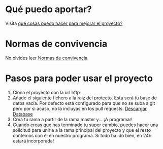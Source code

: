 # Qué puedo aportar?  
Visita [qué cosas puedo hacer para mejorar el proyecto?](Funciones.md)  
# Normas de convivencia  
No olvides leer [Normas de convivencia](Convivencia.md)
# Pasos para poder usar el proyecto
1. Clona el proyecto con la url http  
3. Añade el siguiente fichero a la raiz del protecto. Esta será tu base de datos vacía. Por defecto está configurado para que no se suba a git pero por si acaso, no la incluyas en los pull requests. [Descargar Database]([./Database](https://github.com/AlbertoMK/FinancialTools/raw/master/Documentos/Database))  
4. Crea tu rama a partir de la rama master y... ¡A programar!  
5. Cuando creas que has terminado tu super cambio, puedes hacer una solicitud para unirla a la rama principal del proyecto y que el resto contemos con él en nuestro programa. Si todo ha ido bien, en 24h estará incorporada!  
